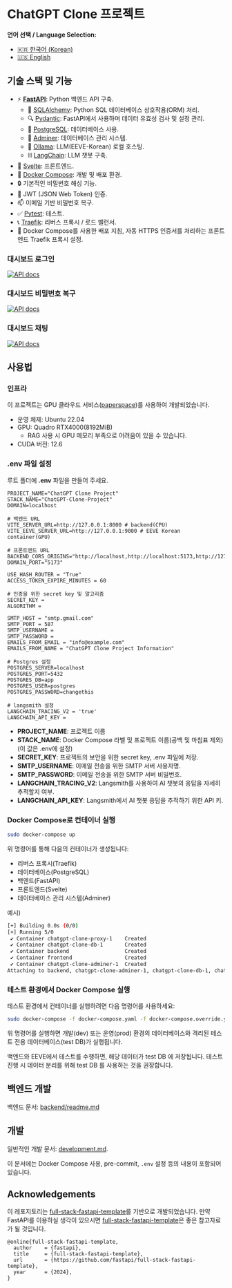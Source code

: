 # ChatGPT Clone 프로젝트

**언어 선택 / Language Selection:**

- [🇰🇷 한국어 (Korean)](readme.ko.md)
- [🇺🇸 English](readme.md)

## 기술 스택 및 기능

- ⚡ [**FastAPI**](https://fastapi.tiangolo.com): Python 백엔드 API 구축.
    - 🧰 [SQLAlchemy](https://www.sqlalchemy.org/): Python SQL 데이터베이스 상호작용(ORM) 처리.
    - 🔍 [Pydantic](https://docs.pydantic.dev): FastAPI에서 사용하며 데이터 유효성 검사 및 설정 관리.
    - 💾 [PostgreSQL](https://www.postgresql.org): 데이터베이스 사용.
    - 📁 [Adminer](https://www.adminer.org/): 데이터베이스 관리 시스템.
    - 🤖 [Ollama](https://ollama.com/): LLM(EEVE-Korean) 로컬 호스팅.
    - ⛓️ [LangChain](https://www.langchain.com/): LLM 챗봇 구축.
- 🚀 [Svelte](https://svelte.dev/): 프론트엔드.
- 🐋 [Docker Compose](https://www.docker.com): 개발 및 배포 환경.
- 🔒 기본적인 비밀번호 해싱 기능.
- 🔑 JWT (JSON Web Token) 인증.
- 📫 이메일 기반 비밀번호 복구.
- ✅ [Pytest](https://pytest.org): 테스트.
- 📞 [Traefik](https://traefik.io): 리버스 프록시 / 로드 밸런서.
- 🚢 Docker Compose를 사용한 배포 지침, 자동 HTTPS 인증서를 처리하는 프론트엔드 Traefik 프록시 설정.

### 대시보드 로그인

[![API docs](imgs/login.png)](https://github.com/limJhyeok/ChatGPT-Clone)

### 대시보드 비밀번호 복구
[![API docs](imgs/password_recovery.png)](https://github.com/limJhyeok/ChatGPT-Clone)

### 대시보드 채팅
[![API docs](imgs/dashboard_chat.png)](https://github.com/limJhyeok/ChatGPT-Clone)

## 사용법
### 인프라
이 프로젝트는 GPU 클라우드 서비스([paperspace](https://www.paperspace.com/))를 사용하여 개발되었습니다.
- 운영 체제: Ubuntu 22.04
- GPU: Quadro RTX4000(8192MiB)
  - RAG 사용 시 GPU 메모리 부족으로 어려움이 있을 수 있습니다.
- CUDA 버전: 12.6

### .env 파일 설정
루트 폴더에 **.env** 파일을 만들어 주세요.
```
PROJECT_NAME="ChatGPT Clone Project"
STACK_NAME="ChatGPT-Clone-Project"
DOMAIN=localhost

# 백엔드 URL
VITE_SERVER_URL=http://127.0.0.1:8000 # backend(CPU)
VITE_EEVE_SERVER_URL=http://127.0.0.1:9000 # EEVE Korean container(GPU)

# 프론트엔드 URL
BACKEND_CORS_ORIGINS="http://localhost,http://localhost:5173,http://127.0.0.1:5173,https://localhost,https://localhost:5173,https://127.0.0.1:5173"
DOMAIN_PORT="5173"

USE_HASH_ROUTER = "True"
ACCESS_TOKEN_EXPIRE_MINUTES = 60

# 인증을 위한 secret key 및 알고리즘
SECRET_KEY =
ALGORITHM =

SMTP_HOST = "smtp.gmail.com"
SMTP_PORT = 587
SMTP_USERNAME =
SMTP_PASSWORD =
EMAILS_FROM_EMAIL = "info@example.com"
EMAILS_FROM_NAME = "ChatGPT Clone Project Information"

# Postgres 설정
POSTGRES_SERVER=localhost
POSTGRES_PORT=5432
POSTGRES_DB=app
POSTGRES_USER=postgres
POSTGRES_PASSWORD=changethis

# langsmith 설정
LANGCHAIN_TRACING_V2 = 'true'
LANGCHAIN_API_KEY =
```
- **PROJECT_NAME**: 프로젝트 이름
- **STACK_NAME**: Docker Compose 라벨 및 프로젝트 이름(공백 및 마침표 제외) (이 값은 .env에 설정)
- **SECRET_KEY**: 프로젝트의 보안을 위한 secret key, .env 파일에 저장.
- **SMTP_USERNAME**: 이메일 전송을 위한 SMTP 서버 사용자명.
- **SMTP_PASSWORD**: 이메일 전송을 위한 SMTP 서버 비밀번호.
- **LANGCHAIN_TRACING_V2**: Langsmith를 사용하여 AI 챗봇의 응답을 자세히 추적할지 여부.
- **LANGCHAIN_API_KEY**: Langsmith에서 AI 챗봇 응답을 추적하기 위한 API 키.

### Docker Compose로 컨테이너 실행
```bash
sudo docker-compose up
```
위 명령어를 통해 다음의 컨테이너가 생성됩니다:
- 리버스 프록시(Traefik)
- 데이터베이스(PostgreSQL)
- 백엔드(FastAPI)
- 프론트엔드(Svelte)
- 데이터베이스 관리 시스템(Adminer)

예시)
```bash
[+] Building 0.0s (0/0)                                                                                                                                                               docker:default
[+] Running 5/0
 ✔ Container chatgpt-clone-proxy-1    Created                                                                                                                                                   0.0s
 ✔ Container chatgpt-clone-db-1       Created                                                                                                                                                   0.0s
 ✔ Container backend                  Created                                                                                                                                                   0.0s
 ✔ Container frontend                 Created                                                                                                                                                   0.0s
 ✔ Container chatgpt-clone-adminer-1  Created                                                                                                                                                   0.0s
Attaching to backend, chatgpt-clone-adminer-1, chatgpt-clone-db-1, chatgpt-clone-proxy-1, frontend
```

### 테스트 환경에서 Docker Compose 실행

테스트 환경에서 컨테이너를 실행하려면 다음 명령어를 사용하세요:
```bash
sudo docker-compose -f docker-compose.yaml -f docker-compose.override.yaml -f docker-compose.test.yaml up
```
위 명령어를 실행하면 개발(dev) 또는 운영(prod) 환경의 데이터베이스와 격리된 테스트 전용 데이터베이스(test DB)가 실행됩니다.

백엔드와 EEVE에서 테스트를 수행하면, 해당 데이터가 test DB 에 저장됩니다.
테스트 진행 시 데이터 분리를 위해 test DB 를 사용하는 것을 권장합니다.

## 백엔드 개발
백엔드 문서: [backend/readme.md](./backend/readme.ko.md)

## 개발

일반적인 개발 문서: [development.md](./development.ko.md).

이 문서에는 Docker Compose 사용, pre-commit, `.env` 설정 등의 내용이 포함되어 있습니다.

## Acknowledgements
이 레포지토리는 [full-stack-fastapi-template](https://github.com/fastapi/full-stack-fastapi-template)를 기반으로 개발되었습니다. 만약 FastAPI를 이용하실 생각이 있으시면 [full-stack-fastapi-template](https://github.com/fastapi/full-stack-fastapi-template)은 좋은 참고자료가 될 것입니다.
```
@online{full-stack-fastapi-template,
  author    = {fastapi},
  title     = {full-stack-fastapi-template},
  url       = {https://github.com/fastapi/full-stack-fastapi-template},
  year      = {2024},
}
```
